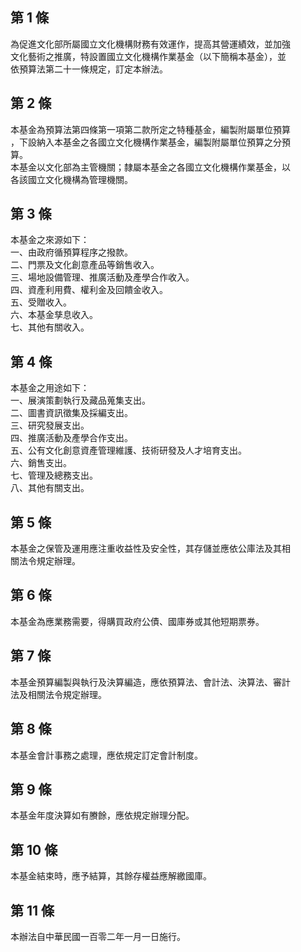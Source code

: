 第 1 條
-------
為促進文化部所屬國立文化機構財務有效運作，提高其營運績效，並加強  
文化藝術之推廣，特設置國立文化機構作業基金（以下簡稱本基金），並  
依預算法第二十一條規定，訂定本辦法。

第 2 條
-------
本基金為預算法第四條第一項第二款所定之特種基金，編製附屬單位預算  
，下設納入本基金之各國立文化機構作業基金，編製附屬單位預算之分預  
算。  
本基金以文化部為主管機關；隸屬本基金之各國立文化機構作業基金，以  
各該國立文化機構為管理機關。

第 3 條
-------
本基金之來源如下：  
一、由政府循預算程序之撥款。  
二、門票及文化創意產品等銷售收入。  
三、場地設備管理、推廣活動及產學合作收入。  
四、資產利用費、權利金及回饋金收入。  
五、受贈收入。  
六、本基金孳息收入。  
七、其他有關收入。

第 4 條
-------
本基金之用途如下：  
一、展演策劃執行及藏品蒐集支出。  
二、圖書資訊徵集及採編支出。  
三、研究發展支出。  
四、推廣活動及產學合作支出。  
五、公有文化創意資產管理維護、技術研發及人才培育支出。  
六、銷售支出。  
七、管理及總務支出。  
八、其他有關支出。

第 5 條
-------
本基金之保管及運用應注重收益性及安全性，其存儲並應依公庫法及其相  
關法令規定辦理。

第 6 條
-------
本基金為應業務需要，得購買政府公債、國庫券或其他短期票券。

第 7 條
-------
本基金預算編製與執行及決算編造，應依預算法、會計法、決算法、審計  
法及相關法令規定辦理。

第 8 條
-------
本基金會計事務之處理，應依規定訂定會計制度。

第 9 條
-------
本基金年度決算如有賸餘，應依規定辦理分配。

第 10 條
--------
本基金結束時，應予結算，其餘存權益應解繳國庫。

第 11 條
--------
本辦法自中華民國一百零二年一月一日施行。

